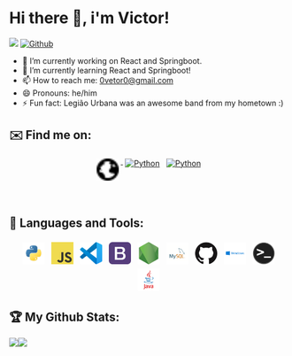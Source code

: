 # Hi there 👋, i'm Victor!

![](https://visitor-badge.laobi.icu/badge?page_id=vitusan.vitusan)
[![Github](https://img.shields.io/github/followers/vitusan?label=Follow&style=social)](https://github.com/vitusan)



- 🔭 I’m currently working on React and Springboot.
- 🌱 I’m currently learning React and Springboot!
- 📫 How to reach me: 0vetor0@gmail.com
- 😄 Pronouns: he/him
- ⚡ Fun fact: Legião Urbana was an awesome band from my hometown :)

## ✉️ Find me on:


<p align="center">
 <a href="https://vitusan.github.io/my-portifolio/" target="_blank" rel="noopener noreferrer"> <img src="https://raw.githubusercontent.com/iconic/open-iconic/master/svg/globe.svg" alt="Python" height="40" style="vertical-align:top; margin:4px"> </a>
 <a href="https://www.linkedin.com/in/vitusan-li/" target="_blank" rel="noopener noreferrer"> <img src="https://cdn.jsdelivr.net/npm/simple-icons@v3/icons/linkedin.svg" alt="Python" height="40" style="vertical-align:top; margin:4px"></a>
 <a href="mailto:0vetor0@gmail.com"> <img src="https://cdn.jsdelivr.net/npm/simple-icons@v3/icons/gmail.svg" alt="Python" height="40" style="vertical-align:top; margin:4px"></a>
</p>

<br />

## 🧰 Languages and Tools:
<p align="center">
<img src="https://raw.githubusercontent.com/github/explore/80688e429a7d4ef2fca1e82350fe8e3517d3494d/topics/python/python.png" alt="Python" height="40" style="vertical-align:top; margin:4px">
<img src="https://raw.githubusercontent.com/github/explore/80688e429a7d4ef2fca1e82350fe8e3517d3494d/topics/javascript/javascript.png" alt="Javascript" height="40" style="vertical-align:top; margin:4px">
<img src="https://raw.githubusercontent.com/github/explore/80688e429a7d4ef2fca1e82350fe8e3517d3494d/topics/visual-studio-code/visual-studio-code.png" alt="VS Code" height="40" style="vertical-align:top; margin:4px">
 <img src="https://raw.githubusercontent.com/github/explore/80688e429a7d4ef2fca1e82350fe8e3517d3494d/topics/bootstrap/bootstrap.png" alt="Bootstrap" height="40" style="vertical-align:top; margin:4px">
<img src="https://raw.githubusercontent.com/github/explore/80688e429a7d4ef2fca1e82350fe8e3517d3494d/topics/nodejs/nodejs.png" alt="NodeJS" height="40" style="vertical-align:top; margin:4px">
<img src="https://raw.githubusercontent.com/github/explore/80688e429a7d4ef2fca1e82350fe8e3517d3494d/topics/mysql/mysql.png" alt="MySQL" height="40" style="vertical-align:top; margin:4px">
<img src="https://raw.githubusercontent.com/github/explore/78df643247d429f6cc873026c0622819ad797942/topics/github/github.png" alt="Github" height="40" style="vertical-align:top; margin:4px">
<img src="https://raw.githubusercontent.com/github/explore/80688e429a7d4ef2fca1e82350fe8e3517d3494d/topics/windows/windows.png" alt="Windows" height="40" style="vertical-align:top; margin:4px">
<img src="https://raw.githubusercontent.com/github/explore/80688e429a7d4ef2fca1e82350fe8e3517d3494d/topics/terminal/terminal.png" alt="Terminal" height="40" style="vertical-align:top; margin:4px">
 <img src="https://raw.githubusercontent.com/vitusan/vitusan/main/assets/java_icon.png" alt="Java" height="40" style="vertical-align:top; margin:4px">
</p>

## :trophy: My Github Stats:

<div>
<a href="https://github-readme-stats.vercel.app/api?username=vitusan&theme=tokyonight">
  <img  align="left" src="https://github-readme-stats.vercel.app/api?username=vitusan&count_private=true&show_icons=true&theme=tokyonight" />
</a>
<a href="https://github-readme-stats.vercel.app/api/top-langs/?username=vitusan&hide=php&theme=tokyonight">
  <img align="left" src="https://github-readme-stats.vercel.app/api/top-langs/?username=vitusan&hide=php&theme=tokyonight" />
</a>
</div>


